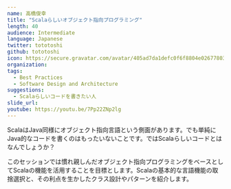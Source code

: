 ```yaml
---
name: 高橋俊幸
title: "Scalaらしいオブジェクト指向プログラミング"
length: 40
audience: Intermediate
language: Japanese
twitter: tototoshi
github: tototoshi
icon: https://secure.gravatar.com/avatar/405ad7da1defc0f6f8804e026778038f
organization: 
tags:
  - Best Practices
  - Software Design and Architecture
suggestions:
  - Scalaらしいコードを書きたい人
slide_url:
youtube: https://youtu.be/7Pp22ZNp2lg
---
```

ScalaはJava同様にオブジェクト指向言語という側面があります。でも単純にJava的なコードを書くのはもったいないことです。ではScalaらしいコードとはなんでしょうか？

このセッションでは慣れ親しんだオブジェクト指向プログラミングをベースとしてScalaの機能を活用することを目標とします。Scalaの基本的な言語機能の取捨選択と、その利点を生かしたクラス設計やパターンを紹介します。
